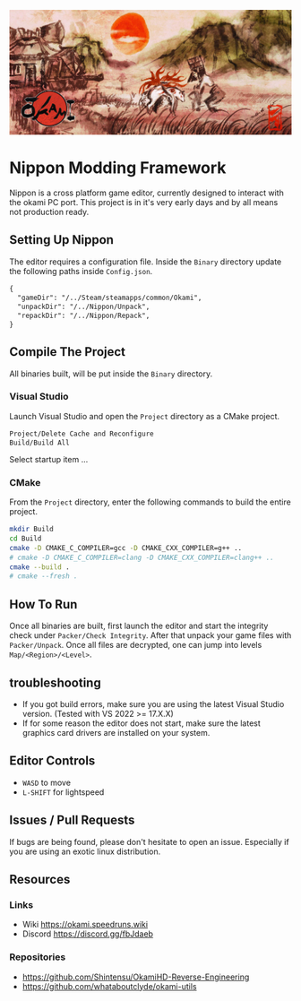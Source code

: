 ![](README.jpg)

# Nippon Modding Framework

Nippon is a cross platform game editor, currently designed to interact with the okami PC port. This project is in it's very early days and by all means not production ready.

## Setting Up Nippon

The editor requires a configuration file. Inside the `Binary` directory update the following paths inside `Config.json`.

```jsonc
{
  "gameDir": "/../Steam/steamapps/common/Okami",
  "unpackDir": "/../Nippon/Unpack",
  "repackDir": "/../Nippon/Repack",
}
```

## Compile The Project

All binaries built, will be put inside the `Binary` directory.

### Visual Studio

Launch Visual Studio and open the `Project` directory as a CMake project.

```
Project/Delete Cache and Reconfigure
Build/Build All
```

Select startup item ...

### CMake

From the `Project` directory, enter the following commands to build the entire project.

```sh
mkdir Build
cd Build
cmake -D CMAKE_C_COMPILER=gcc -D CMAKE_CXX_COMPILER=g++ ..
# cmake -D CMAKE_C_COMPILER=clang -D CMAKE_CXX_COMPILER=clang++ ..
cmake --build .
# cmake --fresh .
```

## How To Run

Once all binaries are built, first launch the editor and start the integrity check under `Packer/Check Integrity`. After that unpack your game files with `Packer/Unpack`. Once all files are decrypted, one can jump into levels `Map/<Region>/<Level>`.

## troubleshooting

 - If you got build errors, make sure you are using the latest Visual Studio version. (Tested with VS 2022 >= 17.X.X)
 - If for some reason the editor does not start, make sure the latest graphics card drivers are installed on your system.

## Editor Controls

- `WASD` to move
- `L-SHIFT` for lightspeed

## Issues / Pull Requests

If bugs are being found, please don't hesitate to open an issue. Especially if you are using an exotic linux distribution.

## Resources

### Links

- Wiki https://okami.speedruns.wiki
- Discord https://discord.gg/fbJdaeb

### Repositories

- https://github.com/Shintensu/OkamiHD-Reverse-Engineering
- https://github.com/whataboutclyde/okami-utils
